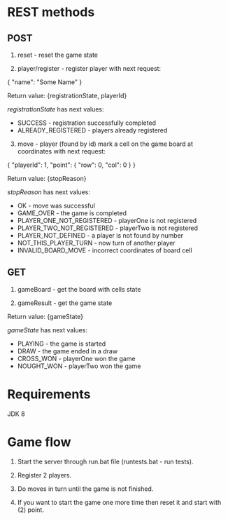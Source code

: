 # REST methods

## POST

1. reset - reset the game state

2. player/register - register player with next request:

{ "name": "Some Name" }

Return value: {registrationState, playerId}

*registrationState* has next values:
* SUCCESS - registration successfully completed
* ALREADY_REGISTERED - players already registered

3. move - player (found by id) mark a cell on the game board at coordinates
with next request:

{ "playerId": 1, "point": { "row": 0, "col": 0 } }

Return value: {stopReason}

*stopReason* has next values:
* OK - move was successful
* GAME_OVER - the game is completed
* PLAYER_ONE_NOT_REGISTERED - playerOne is not registered
* PLAYER_TWO_NOT_REGISTERED - playerTwo is not registered
* PLAYER_NOT_DEFINED - a player is not found by number
* NOT_THIS_PLAYER_TURN - now turn of another player
* INVALID_BOARD_MOVE - incorrect coordinates of board cell

## GET

1. gameBoard - get the board with cells state

2. gameResult - get the game state

Return value: {gameState}

*gameState* has next values:
* PLAYING - the game is started
* DRAW - the game ended in a draw
* CROSS_WON - playerOne won the game
* NOUGHT_WON - playerTwo won the game

# Requirements

JDK 8

# Game flow

1. Start the server through run.bat file (runtests.bat - run tests).

2. Register 2 players.

3. Do moves in turn until the game is not finished.

4. If you want to start the game one more time then reset it and start with (2)
point.
